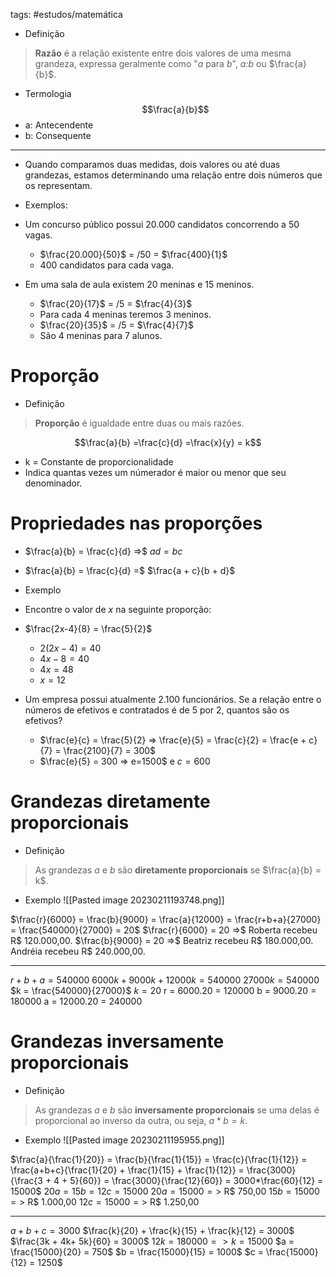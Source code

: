 tags: #estudos/matemática 

- Definição
> **Razão** é a relação existente entre dois valores de uma mesma grandeza, expressa geralmente como "*a* para *b*", *a:b* ou $\frac{a}{b}$.

- Termologia
$$\frac{a}{b}$$
- a: Antecendente
- b: Consequente
---
- Quando comparamos duas medidas, dois valores ou até duas grandezas, estamos determinando uma relação entre dois números que os representam.

- Exemplos:
- Um concurso público possui 20.000 candidatos concorrendo a 50 vagas.
	- $\frac{20.000}{50}$ = /50 = $\frac{400}{1}$
	- 400 candidatos para cada vaga.
- Em uma sala de aula existem 20 meninas e 15 meninos.
	- $\frac{20}{17}$ = /5 = $\frac{4}{3}$ 
	- Para cada 4 meninas teremos 3 meninos.
	- $\frac{20}{35}$ = /5 = $\frac{4}{7}$
	- São 4 meninas para 7 alunos.

# Proporção
- Definição
> **Proporção** é igualdade entre duas ou mais razões.

$$\frac{a}{b} =\frac{c}{d} =\frac{x}{y} = k$$
- k = Constante de proporcionalidade
- Indica quantas vezes um númerador é maior ou menor que seu denominador.

# Propriedades nas proporções
- $\frac{a}{b} = \frac{c}{d} =>$ $ad=bc$
- $\frac{a}{b} = \frac{c}{d} =$ $\frac{a + c}{b + d}$

- Exemplo
- Encontre o valor de *x* na seguinte proporção:
- $\frac{2x-4}{8} = \frac{5}{2}$
	- $2(2x-4) = 40$
	- $4x -8 = 40$
	- $4x = 48$
	- $x = 12$
- Um empresa possui atualmente 2.100 funcionários. Se a relação entre o números de efetivos e contratados é de 5 por 2, quantos são os efetivos?
	- $\frac{e}{c} = \frac{5}{2} => \frac{e}{5} = \frac{c}{2} = \frac{e + c}{7} = \frac{2100}{7} = 300$
	- $\frac{e}{5} = 300 => e=1500$ e $c=600$

# Grandezas diretamente proporcionais
- Definição
> As grandezas *a* e *b* são **diretamente proporcionais** se $\frac{a}{b} = k$.

- Exemplo
![[Pasted image 20230211193748.png]]

$\frac{r}{6000} = \frac{b}{9000} = \frac{a}{12000} = \frac{r+b+a}{27000} = \frac{540000}{27000} = 20$
$\frac{r}{6000} = 20 =>$ Roberta recebeu R$ 120.000,00.
$\frac{b}{9000} = 20 =>$ Beatriz recebeu R$ 180.000,00.
Andréia recebeu R$ 240.000,00.

---
$r + b + a = 540000$
$6000k + 9000k + 12000k = 540000$
$27000k = 540000$
$k = \frac{540000}{27000}$
$k = 20$
r = 6000.20 = 120000
b = 9000.20 = 180000
a = 12000.20 = 240000

# Grandezas inversamente proporcionais
- Definição
> As grandezas *a* e *b* são **inversamente proporcionais** se uma delas é proporcional ao inverso da outra, ou seja, $a * b = k$.

- Exemplo
![[Pasted image 20230211195955.png]]

$\frac{a}{\frac{1}{20}} = \frac{b}{\frac{1}{15}} = \frac{c}{\frac{1}{12}} = \frac{a+b+c}{\frac{1}{20} + \frac{1}{15} + \frac{1}{12}} = \frac{3000}{\frac{3 + 4 + 5}{60}} = \frac{3000}{\frac{12}{60}} = 3000*\frac{60}{12} = 15000$
$20a = 15b = 12c = 15000$
$20a = 15000 =>$ R$ 750,00
$15b = 15000 =>$ R$ 1.000,00
$12c = 15000 =>$ R$ 1.250,00

---
$a+b+c = 3000$
$\frac{k}{20} + \frac{k}{15} + \frac{k}{12} = 3000$
$\frac{3k + 4k+ 5k}{60} = 3000$
$12k = 180000 => k= 15000$
$a = \frac{15000}{20} = 750$
$b = \frac{15000}{15} = 1000$
$c = \frac{15000}{12} = 1250$
